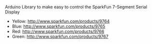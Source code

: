 Arduino Library to make easy to control the SparkFun 7-Segment Serial Display

* Yellow: http://www.sparkfun.com/products/9764
* Blue: http://www.sparkfun.com/products/9765
* Red: http://www.sparkfun.com/products/9766
* Green: http://www.sparkfun.com/products/9767
